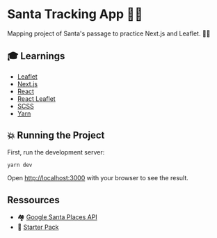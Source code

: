 #  Santa Tracking App 🎄🎁

Mapping project of Santa's passage to practice Next.js and Leaflet. 🎅🏻

##  **🎓 Learnings**
* [Leaflet](https://leafletjs.com/)
* [Next.js](https://nextjs.org/)
* [React](https://fr.reactjs.org/)
* [React Leaflet](https://react-leaflet.js.org)
* [SCSS](https://sass-lang.com/)
* [Yarn](https://yarnpkg.com/en/)


## **💥 Running the Project**
First, run the development server:

```bash
yarn dev
```

Open [http://localhost:3000](http://localhost:3000) with your browser to see the result.

## Ressources
* 🏘 [Google Santa Places API](https://firebasestorage.googleapis.com/v0/b/santa-tracker-firebase.appspot.com/o/route%2Fsanta_en.json?alt=media&2018b)
* 🚀 [Starter Pack](https://github.com/colbyfayock/next-leaflet-starter)
